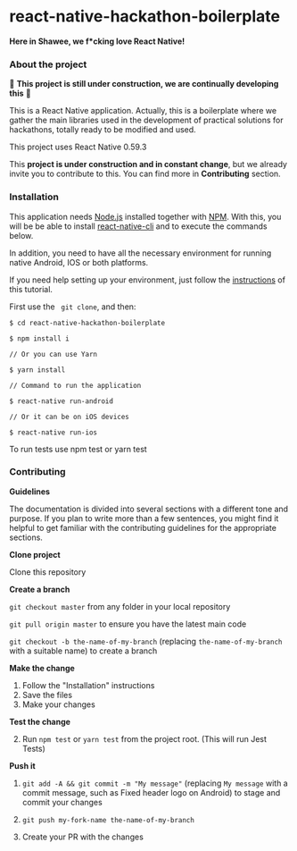 # react-native-hackathon-boilerplate

**Here in Shawee, we f\*cking love React Native!**

### About the project

:construction: **This project is still under construction, we are continually developing this** :construction:

This is a React Native application. Actually, this is a boilerplate where we gather the main libraries used in the development of practical solutions for hackathons, totally ready to be modified and used.

This project uses React Native 0.59.3

This **project is under construction and in constant change**, but we already invite you to contribute to this. You can find more in **Contributing** section. 
 
### Installation

This application needs [Node.js](https://nodejs.org/) installed together with [NPM](https://www.npmjs.com/get-npm). With this, you will be be able to install [react-native-cli](https://www.npmjs.com/package/react-native-cli) and to execute the commands below.

In addition, you need to have all the necessary environment for running native Android, IOS or both platforms.

If you need help setting up your environment, just follow the [instructions](https://rocketseat.com.br/assets/files/ambiente-de-desenvolvimento-rn.pdf) of this tutorial.

First use the `` git clone``, and then:

```
$ cd react-native-hackathon-boilerplate

$ npm install i 

// Or you can use Yarn

$ yarn install

// Command to run the application

$ react-native run-android

// Or it can be on iOS devices

$ react-native run-ios
```
To run tests use npm test or yarn test

### Contributing

**Guidelines**

The documentation is divided into several sections with a different tone and purpose. If you plan to write more than a few sentences, you might find it helpful to get familiar with the contributing guidelines for the appropriate sections.

**Clone project**

Clone this repository

**Create a branch**

```git checkout master``` from any folder in your local repository

```git pull origin master``` to ensure you have the latest main code

```git checkout -b the-name-of-my-branch``` (replacing ```the-name-of-my-branch``` with a suitable name) to create a branch

**Make the change**

1. Follow the "Installation" instructions
2. Save the files
3. Make your changes

**Test the change**

2. Run ```npm test``` or ```yarn test``` from the project root. (This will run Jest Tests)

**Push it**

1. ```git add -A && git commit -m "My message"``` (replacing ```My message``` with a commit message, such as Fixed header logo on Android) to stage and commit your changes

2. ```git push my-fork-name the-name-of-my-branch```

3. Create your PR with the changes

